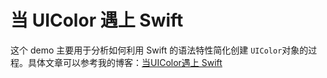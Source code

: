 # 当 UIColor 遇上 Swift

这个 demo 主要用于分析如何利用 Swift 的语法特性简化创建 `UIColor`对象的过程。具体文章可以参考我的博客：[当UIColor遇上 Swift](http://www.jianshu.com/p/f2173235cde8)
